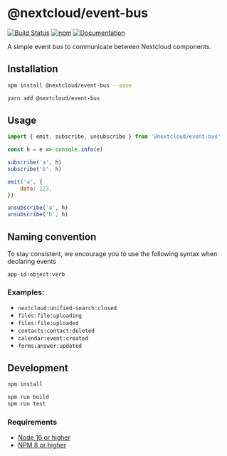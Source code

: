 # @nextcloud/event-bus

[![Build Status](https://travis-ci.com/nextcloud/nextcloud-event-bus.svg?branch=master)](https://travis-ci.com/nextcloud/nextcloud-event-bus)
[![npm](https://img.shields.io/npm/v/@nextcloud/event-bus.svg)](https://www.npmjs.com/package/@nextcloud/event-bus)
[![Documentation](https://img.shields.io/badge/Documentation-online-brightgreen)](https://nextcloud.github.io/nextcloud-event-bus/)

A simple event bus to communicate between Nextcloud components.

## Installation

```sh
npm install @nextcloud/event-bus --save
```

```sh
yarn add @nextcloud/event-bus
```

## Usage

```js
import { emit, subscribe, unsubscribe } from '@nextcloud/event-bus'

const h = e => console.info(e)

subscribe('a', h)
subscribe('b', h)

emit('a', {
    data: 123,
})

unsubscribe('a', h)
unsubscribe('b', h)
```

## Naming convention

To stay consistent, we encourage you to use the following syntax when declaring events

`app-id:object:verb`

### Examples:

- `nextcloud:unified-search:closed`
- `files:file:uploading`
- `files:file:uploaded`
- `contacts:contact:deleted`
- `calendar:event:created`
- `forms:answer:updated`

## Development

```sh
npm install

npm run build
npm run test
```

### Requirements

- [Node 16 or higher](https://nodejs.org/en/download/)
- [NPM 8 or higher](https://www.npmjs.com/package/npm)
